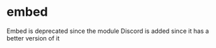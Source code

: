 # embed

Embed is deprecated since the module Discord is added since it has a better version of it

